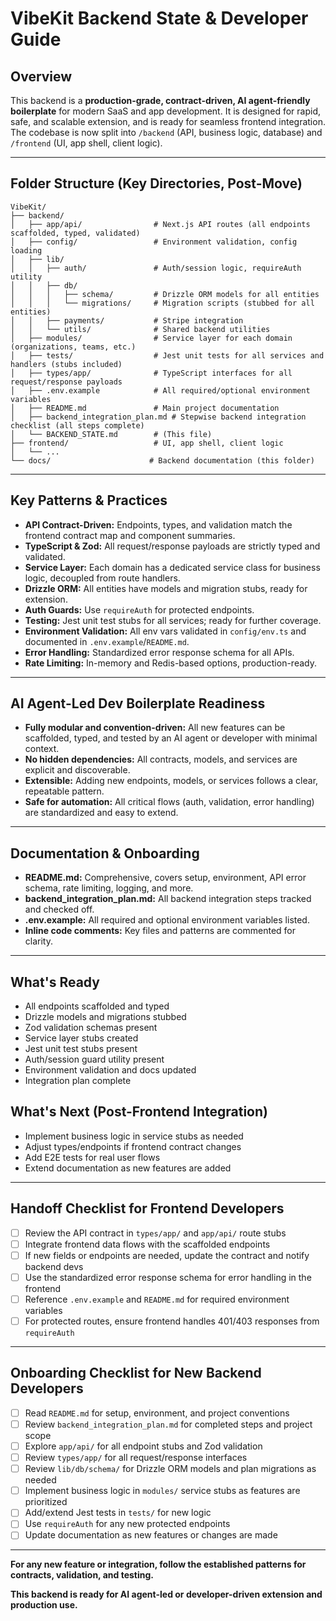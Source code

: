 # VibeKit Backend State & Developer Guide

## Overview
This backend is a **production-grade, contract-driven, AI agent-friendly boilerplate** for modern SaaS and app development. It is designed for rapid, safe, and scalable extension, and is ready for seamless frontend integration. The codebase is now split into `/backend` (API, business logic, database) and `/frontend` (UI, app shell, client logic).

---

## Folder Structure (Key Directories, Post-Move)

```
VibeKit/
├── backend/
│   ├── app/api/                # Next.js API routes (all endpoints scaffolded, typed, validated)
│   ├── config/                 # Environment validation, config loading
│   ├── lib/
│   │   ├── auth/               # Auth/session logic, requireAuth utility
│   │   ├── db/
│   │   │   ├── schema/         # Drizzle ORM models for all entities
│   │   │   └── migrations/     # Migration scripts (stubbed for all entities)
│   │   ├── payments/           # Stripe integration
│   │   └── utils/              # Shared backend utilities
│   ├── modules/                # Service layer for each domain (organizations, teams, etc.)
│   ├── tests/                  # Jest unit tests for all services and handlers (stubs included)
│   ├── types/app/              # TypeScript interfaces for all request/response payloads
│   ├── .env.example            # All required/optional environment variables
│   ├── README.md               # Main project documentation
│   ├── backend_integration_plan.md # Stepwise backend integration checklist (all steps complete)
│   └── BACKEND_STATE.md        # (This file)
├── frontend/                   # UI, app shell, client logic
│   └── ...
└── docs/                      # Backend documentation (this folder)
```

---

## Key Patterns & Practices
- **API Contract-Driven:** Endpoints, types, and validation match the frontend contract map and component summaries.
- **TypeScript & Zod:** All request/response payloads are strictly typed and validated.
- **Service Layer:** Each domain has a dedicated service class for business logic, decoupled from route handlers.
- **Drizzle ORM:** All entities have models and migration stubs, ready for extension.
- **Auth Guards:** Use `requireAuth` for protected endpoints.
- **Testing:** Jest unit test stubs for all services; ready for further coverage.
- **Environment Validation:** All env vars validated in `config/env.ts` and documented in `.env.example`/`README.md`.
- **Error Handling:** Standardized error response schema for all APIs.
- **Rate Limiting:** In-memory and Redis-based options, production-ready.

---

## AI Agent-Led Dev Boilerplate Readiness
- **Fully modular and convention-driven:** All new features can be scaffolded, typed, and tested by an AI agent or developer with minimal context.
- **No hidden dependencies:** All contracts, models, and services are explicit and discoverable.
- **Extensible:** Adding new endpoints, models, or services follows a clear, repeatable pattern.
- **Safe for automation:** All critical flows (auth, validation, error handling) are standardized and easy to extend.

---

## Documentation & Onboarding
- **README.md:** Comprehensive, covers setup, environment, API error schema, rate limiting, logging, and more.
- **backend_integration_plan.md:** All backend integration steps tracked and checked off.
- **.env.example:** All required and optional environment variables listed.
- **Inline code comments:** Key files and patterns are commented for clarity.

---

## What's Ready
- All endpoints scaffolded and typed
- Drizzle models and migrations stubbed
- Zod validation schemas present
- Service layer stubs created
- Jest unit test stubs present
- Auth/session guard utility present
- Environment validation and docs updated
- Integration plan complete

## What's Next (Post-Frontend Integration)
- Implement business logic in service stubs as needed
- Adjust types/endpoints if frontend contract changes
- Add E2E tests for real user flows
- Extend documentation as new features are added

---

## Handoff Checklist for Frontend Developers
- [ ] Review the API contract in `types/app/` and `app/api/` route stubs
- [ ] Integrate frontend data flows with the scaffolded endpoints
- [ ] If new fields or endpoints are needed, update the contract and notify backend devs
- [ ] Use the standardized error response schema for error handling in the frontend
- [ ] Reference `.env.example` and `README.md` for required environment variables
- [ ] For protected routes, ensure frontend handles 401/403 responses from `requireAuth`

---

## Onboarding Checklist for New Backend Developers
- [ ] Read `README.md` for setup, environment, and project conventions
- [ ] Review `backend_integration_plan.md` for completed steps and project scope
- [ ] Explore `app/api/` for all endpoint stubs and Zod validation
- [ ] Review `types/app/` for all request/response interfaces
- [ ] Review `lib/db/schema/` for Drizzle ORM models and plan migrations as needed
- [ ] Implement business logic in `modules/` service stubs as features are prioritized
- [ ] Add/extend Jest tests in `tests/` for new logic
- [ ] Use `requireAuth` for any new protected endpoints
- [ ] Update documentation as new features or changes are made

---

**For any new feature or integration, follow the established patterns for contracts, validation, and testing.**

**This backend is ready for AI agent-led or developer-driven extension and production use.** 